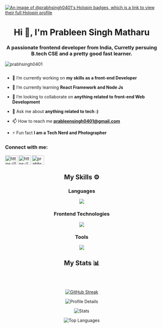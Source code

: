 [![An image of @prabhsingh0401's Holopin badges, which is a link to view their full Holopin profile](https://holopin.me/prabhsingh0401)](https://holopin.io/@prabhsingh0401)
<h1 align="center">Hi 👋, I'm Prableen Singh Matharu</h1>
<h3 align="center">A passionate frontend developer from India, Curretly persuing B.tech CSE and a pretty good fast learner.</h3>

<p align="left"> <img src="https://komarev.com/ghpvc/?username=prabhsingh0401&label=Profile%20views&color=0e75b6&style=flat" alt="prabhsingh0401" /> </p>

<p align="left"> <a href="https://twitter.com/" target="blank"><img src="https://img.shields.io/twitter/follow/?logo=twitter&style=for-the-badge" alt="" /></a> </p>

- 🔭 I’m currently working on **my skills as a front-end Developer**

- 🌱 I’m currently learning **React Framework and Node Js**

- 👯 I’m looking to collaborate on **anything related to front-end Web Development**

- 💬 Ask me about **anything related to tech :)**

- 📫 How to reach me **prableensingh0401@gmail.com**

- ⚡ Fun fact **I am a Tech Nerd and Photographer**

<h3 align="left">Connect with me:</h3>
<p align="left">
<a href="https://linkedin.com/in/https://linkedin.com/in/prableen-singh-matharu/" target="blank"><img align="center" src="https://raw.githubusercontent.com/rahuldkjain/github-profile-readme-generator/master/src/images/icons/Social/linked-in-alt.svg" alt="https://linkedin.com/in/prableen-singh-matharu/" height="30" width="40" /></a>
<a href="https://instagram.com/https://www.instagram.com/_.prabh__ramgharia._/" target="blank"><img align="center" src="https://raw.githubusercontent.com/rahuldkjain/github-profile-readme-generator/master/src/images/icons/Social/instagram.svg" alt="https://www.instagram.com/_.prabh__ramgharia._/" height="30" width="40" /></a>
<a href="https://discord.gg/prabhramgharia" target="blank"><img align="center" src="https://raw.githubusercontent.com/rahuldkjain/github-profile-readme-generator/master/src/images/icons/Social/discord.svg" alt="prabhramgharia" height="30" width="40" /></a>
</p>

<div align="center">
  <h2>My Skills ⚙</h2>

  <h3>Languages</h3>
  <img src="https://skillicons.dev/icons?i=js,py,c,cpp" />
  <h3>Frontend Technologies</h3>
  <img src="https://skillicons.dev/icons?i=html,css,tailwind" />
  <h3>Tools</h3>
  <img src="https://skillicons.dev/icons?i=git,vscode,ae,ps,blender,lr" />

</div>
<div align="center">
  <h2>My Stats 📊</h2>
  <br></br>
  
  [![GitHub Streak](https://streak-stats.demolab.com?user=prabhsingh0401&theme=github-dark-blue&hide_border=true&border_radius=30&date_format=j%20M%5B%20Y%5D&card_width=500)](https://github.com/Prabhsingh0401)

  ![Profile Details](http://github-profile-summary-cards.vercel.app/api/cards/profile-details?username=prabhsingh0401&theme=transparent)
  
  <div algin="left">

  ![Stats](http://github-profile-summary-cards.vercel.app/api/cards/stats?username=prabhsingh0401&theme=transparent)

  ![Top Languages](http://github-profile-summary-cards.vercel.app/api/cards/most-commit-language?username=prabhsingh0401&theme=transparent)
  
  </div>
